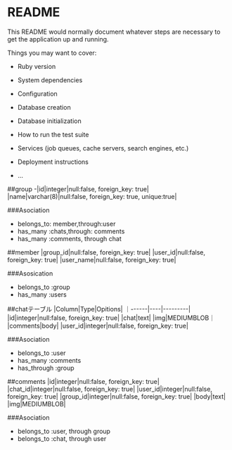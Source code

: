 # README

This README would normally document whatever steps are necessary to get the
application up and running.

Things you may want to cover:

* Ruby version

* System dependencies

* Configuration

* Database creation

* Database initialization

* How to run the test suite

* Services (job queues, cache servers, search engines, etc.)

* Deployment instructions

* ...

##group
-|id|integer|null:false, foreign_key: true|
 |name|varchar(8)|null:false, foreign_key: true, unique:true|


###Asociation
- belongs_to: member,through:user
- has_many :chats,through: comments
- has_many :comments, through chat

##member
|group_id|null:false, foreign_key: true|
|user_id|null:false, foreign_key: true|
|user_name|null:false, foreign_key: true|

###Asosication
- belongs_to :group
- has_many :users 



##chatテーブル
|Column|Type|Opitions|
｜------|----|---------|
|id|integer|null:false, foreign_key: true|
|chat|text|
|img|MEDIUMBLOB｜
|comments|body|
|user_id|integer|null:false, foreign_key: true|

###Asociation
- belongs_to :user
- has_many :comments
- has_through :group



##comments
|id|integer|null:false, foreign_key: true|
|chat_id|integer|null:false, foreign_key: true|
|user_id|integer|null:false, foreign_key: true|
|group_id|integer|null:false, foreign_key: true|
|body|text|
|img|MEDIUMBLOB|

###Asociation
- belongs_to :user, through group
- belongs_to :chat, through user